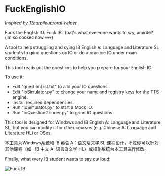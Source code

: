 # FuckEnglishIO

*Inspired by [13carpileup/oral-helper](https://github.com/13carpileup/oral-helper)*

Fuck the English IO. Fuck IB. That's what everyone wants to say, amirite? (im so cooked now 💀💀💀)

A tool to help struggling and dying IB English A: Language and Literature SL students to grind questions on IO or do a practice IO under exam conditions.

This tool reads out the questions to help you prepare for your English IO. 

To use it:
- Edit "questionList.txt" to add your IO questions.
- Edit "ioSimulator.py" to change your name and registry keys for the TTS engine.
- Install required dependencies.
- Run "ioSimulator.py" to start a Mock IO.
- Run "ioQuestionGrinder.py" to grind IO questions.

This tool is designed for Windows and IB English A: Language and Literature SL, but you can modify it for other courses (e.g. Chinese A: Language and Literature HL) or OSes.

本工具为Windows系统和 IB 英语 A：语文及文学 SL 课程设计，不过你可以针对其他课程（如：IB 中文 A: 语言及文学 HL）或操作系统为本工具进行修改。

Finally, what every IB student wants to say out loud:

![Fuck IB](https://i.scdn.co/image/ab67616d0000b2731a67c8aa90944b7b4bfae1f4)
